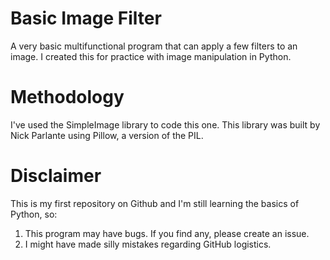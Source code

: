 # Basic Image Filter
A very basic multifunctional program that can apply a few filters to an image. I created this for practice with image manipulation in Python. 

# Methodology
I've used the SimpleImage library to code this one. This library was built by Nick Parlante using Pillow, a version of the PIL. 

# Disclaimer
This is my first repository on Github and I'm still learning the basics of Python, so:
1. This program may have bugs. If you find any, please create an issue. 
2. I might have made silly mistakes regarding GitHub logistics. 
